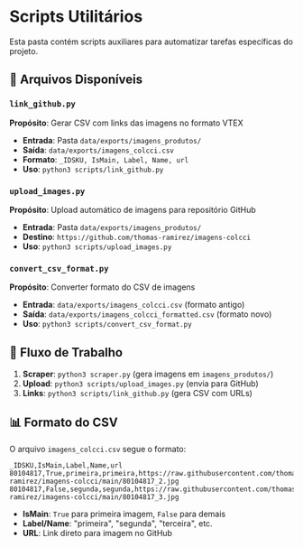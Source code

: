 # Scripts Utilitários

Esta pasta contém scripts auxiliares para automatizar tarefas específicas do projeto.

## 📁 Arquivos Disponíveis

### `link_github.py`
**Propósito**: Gerar CSV com links das imagens no formato VTEX
- **Entrada**: Pasta `data/exports/imagens_produtos/`
- **Saída**: `data/exports/imagens_colcci.csv`
- **Formato**: `_IDSKU, IsMain, Label, Name, url`
- **Uso**: `python3 scripts/link_github.py`

### `upload_images.py`
**Propósito**: Upload automático de imagens para repositório GitHub
- **Entrada**: Pasta `data/exports/imagens_produtos/`
- **Destino**: `https://github.com/thomas-ramirez/imagens-colcci`
- **Uso**: `python3 scripts/upload_images.py`

### `convert_csv_format.py`
**Propósito**: Converter formato do CSV de imagens
- **Entrada**: `data/exports/imagens_colcci.csv` (formato antigo)
- **Saída**: `data/exports/imagens_colcci_formatted.csv` (formato novo)
- **Uso**: `python3 scripts/convert_csv_format.py`

## 🔄 Fluxo de Trabalho

1. **Scraper**: `python3 scraper.py` (gera imagens em `imagens_produtos/`)
2. **Upload**: `python3 scripts/upload_images.py` (envia para GitHub)
3. **Links**: `python3 scripts/link_github.py` (gera CSV com URLs)

## 📊 Formato do CSV

O arquivo `imagens_colcci.csv` segue o formato:
```csv
_IDSKU,IsMain,Label,Name,url
80104817,True,primeira,primeira,https://raw.githubusercontent.com/thomas-ramirez/imagens-colcci/main/80104817_2.jpg
80104817,False,segunda,segunda,https://raw.githubusercontent.com/thomas-ramirez/imagens-colcci/main/80104817_3.jpg
```

- **IsMain**: `True` para primeira imagem, `False` para demais
- **Label/Name**: "primeira", "segunda", "terceira", etc.
- **URL**: Link direto para imagem no GitHub
